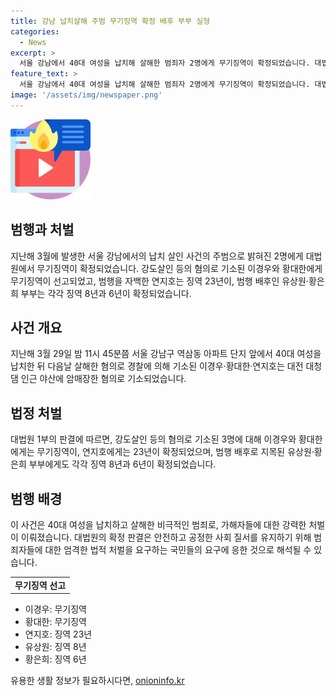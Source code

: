 ```yaml
---
title: 강남 납치살해 주범 무기징역 확정 배후 부부 실형
categories:
  - News
excerpt: >
  서울 강남에서 40대 여성을 납치해 살해한 범죄자 2명에게 무기징역이 확정되었습니다. 대법원은 주법판결을 확정하고, 범행을 자백한 연지호는 징역 23년, 유상원과 황은희 부부는 각각 8년과 6년의 징역을 선고받았습니다. 이들은 지난해 3월 29일 밤 11시 45분쯤 강남구에서 40대 여성을 납치하고 이튿날 살해한 후 시신을 암매장한 혐의로 기소되었습니다.
feature_text: >
  서울 강남에서 40대 여성을 납치해 살해한 범죄자 2명에게 무기징역이 확정되었습니다. 대법원은 주법판결을 확정하고, 범행을 자백한 연지호는 징역 23년, 유상원과 황은희 부부는 각각 8년과 6년의 징역을 선고받았습니다. 이들은 지난해 3월 29일 밤 11시 45분쯤 강남구에서 40대 여성을 납치하고 이튿날 살해한 후 시신을 암매장한 혐의로 기소되었습니다.
image: '/assets/img/newspaper.png'
---
```


<p><img src="/assets/img/news.png" alt="rentncar 속보" /></p>

<h2 data-ke-size="size26">범행과 처벌</h2>

<p data-ke-size="size16">지난해 3월에 발생한 서울 강남에서의 납치 살인 사건의 주범으로 밝혀진 2명에게 대법원에서 무기징역이 확정되었습니다. 강도살인 등의 혐의로 기소된 이경우와 황대한에게 무기징역이 선고되었고, 범행을 자백한 연지호는 징역 23년이, 범행 배후인 유상원·황은희 부부는 각각 징역 8년과 6년이 확정되었습니다.</p>

<h2 data-ke-size="size26">사건 개요</h2>

<p data-ke-size="size16">지난해 3월 29일 밤 11시 45분쯤 서울 강남구 역삼동 아파트 단지 앞에서 40대 여성을 납치한 뒤 다음날 살해한 혐의로 경찰에 의해 기소된 이경우·황대한·연지호는 대전 대청댐 인근 야산에 암매장한 혐의로 기소되었습니다.</p>

<h2 data-ke-size="size26">법정 처벌</h2>

<p data-ke-size="size16">대법원 1부의 판결에 따르면, 강도살인 등의 혐의로 기소된 3명에 대해 이경우와 황대한에게는 무기징역이, 연지호에게는 23년이 확정되었으며, 범행 배후로 지목된 유상원·황은희 부부에게도 각각 징역 8년과 6년이 확정되었습니다.</p>

<h2 data-ke-size="size26">범행 배경</h2>

<p data-ke-size="size16">이 사건은 40대 여성을 납치하고 살해한 비극적인 범죄로, 가해자들에 대한 강력한 처벌이 이뤄졌습니다. 대법원의 확정 판결은 안전하고 공정한 사회 질서를 유지하기 위해 범죄자들에 대한 엄격한 법적 처벌을 요구하는 국민들의 요구에 응한 것으로 해석될 수 있습니다.</p>

<table>
<tbody>
<tr>
<td style="text-align: center;" data-ke-style="style26"><b>무기징역 선고</b></td>
</tr>
</tbody>
</table>

<ul>
<li>이경우: 무기징역</li>
<li>황대한: 무기징역</li>
<li>연지호: 징역 23년</li>
<li>유상원: 징역 8년</li>
<li>황은희: 징역 6년</li>
</ul>

<p data-ke-size="size16"></p>
유용한 생활 정보가 필요하시다면, <a href="https://onioninfo.kr" rel="dofollow">onioninfo.kr</a>


